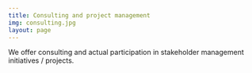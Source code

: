 ```yaml
---
title: Consulting and project management
img: consulting.jpg
layout: page
---
```


We offer consulting and actual participation in stakeholder management initiatives / projects.